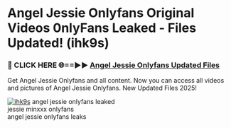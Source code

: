 # Angel Jessie Onlyfans Original Videos 0nlyFans Leaked - Files Updated! (ihk9s)

<h3>🔴 CLICK HERE 🌐==►► <a href="https://tinyurl.com/ms9xzufz" rel="nofollow">Angel Jessie Onlyfans Updated Files</a></h3>

Get Angel Jessie Onlyfans and all content. Now you can access all videos and pictures of Angel Jessie Onlyfans. New Updated Files 2025!

[![ihk9s](https://i.imgur.com/PQ7UWWw.gif)](https://tinyurl.com/ms9xzufz)
angel jessie onlyfans leaked<br>
jessie minxxx onlyfans<br>
angel jessie onlyfans leaks